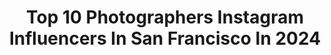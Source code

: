 ---
title: Top 10 Photographers Instagram Influencers In San Francisco In 2024
description: >-
  Find top photographers Instagram influencers in San Francisco in 2024. Most popular hashtags: #drivebyfilm #sfphotographer #datsun.
platform: Instagram
hits: 171
text_top: Analyze the top-rated Instagram accounts on inBeat.
text_bottom: inBeat has 171 Instagram influencers like this in San Francisco, United States for you to work with.
profiles:
  - username: "nick_muncy"
    fullname: >-
      Nick Muncy
    bio: >-
      Pastry Chef of @drool.sf. Creator of Toothache Magazine @toothache_mag. Food Photographer. San Francisco, CA
    location: "United States"
    followers: 16428
    engagement: 230
    commentsToLikes: 0.029550
    id: ck139xxmvno6e0i194nbmpxfc
    verified: false
    hashtags: "#drooloverdrool"
  - username: "misscourtneymae"
    fullname: >-
      Courtney Frisk (Cutchen)
    bio: >-
      Freelance automotive photojournalist + creative photographer. San Francisco Bay Area. Classic cars + motorcycles. 💍 @510frisk Founder at @fuelsupplyco
    location: "United States"
    followers: 45598
    engagement: 313
    commentsToLikes: 0.021313
    id: ck0tz7c5gpbxy0i19kcbaffns
    verified: false
    hashtags: "#datsun, #bmw, #35mm, #zcargarage"
  - username: "sandroq60"
    fullname: >-
      Sandro
    bio: >-
      🚙-2017 Q60 SS 📍- Sacramento 📸- Sony 7Ar III Follow my Photography @shotsbysandro
    location: "United States"
    followers: 17312
    engagement: 684
    commentsToLikes: 0.023481
    id: ck5znuwuzp74l0i14thhfb0qh
    verified: false
    hashtags: "#infiniti, #infinitifan, #import, #carphotographer"
  - username: "mschillershots"
    fullname: >-
      Matthew Schiller
    bio: >-
      Not a Photographer 📍San Francisco Bay Area
    location: "United States"
    followers: 3773
    engagement: 869
    commentsToLikes: 0.069374
    id: ckap89cumne320i787zbzukb1
    verified: false
    hashtags: ""
  - username: "kelseymcclellan"
    fullname: >-
      kelsey mcclellan
    bio: >-
      photographer 💤 san francisco under the rock is an eel
    location: "United States"
    followers: 30729
    engagement: 370
    commentsToLikes: 0.015134
    id: ck0w6g8bl8euz0i19puxnqyia
    verified: false
    hashtags: "#the30"
  - username: "broobs"
    fullname: >-
      Broobs
    bio: >-
      ☭ Broobs/Ruby GAY CHICANX Collage Artist/ Photographer🌳San Francisco🌳 alt @rubybroobie
    location: "United States"
    followers: 99770
    engagement: 587
    commentsToLikes: 0.010737
    id: ck15q0nwb0j6p0i19yullcp1d
    verified: false
    hashtags: ""
  - username: "meg_"
    fullname: >-
      Meg Sexton
    bio: >-
      Photographer + Creative // San Francisco Area Obsessed with travel, wellness & storytelling on film. Wedding Portfolio @ohhellomeg hello@megsexton.com
    location: "United States"
    followers: 5382
    engagement: 580
    commentsToLikes: 0.028790
    id: ck13cbx1xzlfi0i19sg6jmkiv
    verified: false
    hashtags: "#contax645, #sfphotographer, #makeportraits, #fuji400h"
  - username: "fieryorbsabove"
    fullname: >-
      Isha Fee
    bio: >-
      Photographer in San Francisco, Ca 🇩🇪 🇺🇸 Dm for bookings @bokehandloom
    location: "United States"
    followers: 5207
    engagement: 3302
    commentsToLikes: 0.075528
    id: ck14i04fscztm0i199m4azbtf
    verified: false
    hashtags: ""
  - username: "bylkylov"
    fullname: >-
      Darkhan
    bio: >-
      Automotive Photographer and Filmmaker San Francisco, CA
    location: "United States"
    followers: 15220
    engagement: 623
    commentsToLikes: 0.038833
    id: ck0vzt178arij0i19o8w0y7l9
    verified: false
    hashtags: ""
  - username: "davegordonphotos"
    fullname: >-
      Dave Gordon
    bio: >-
      San Francisco Photographer
    location: "United States"
    followers: 6740
    engagement: 560
    commentsToLikes: 0.044820
    id: ck1372x4a9i3w0i193hkhwb4j
    verified: false
    hashtags: ""
---